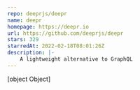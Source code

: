 ```yaml
---
repo: deeprjs/deepr
name: deepr
homepage: https://deepr.io
url: https://github.com/deeprjs/deepr
stars: 329
starredAt: 2022-02-18T08:01:26Z
description: |-
    A lightweight alternative to GraphQL
---
```


[object Object]
